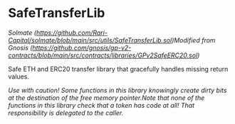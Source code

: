 # SafeTransferLib

_Solmate (https://github.com/Rari-Capital/solmate/blob/main/src/utils/SafeTransferLib.sol)Modified from Gnosis
(https://github.com/gnosis/gp-v2-contracts/blob/main/src/contracts/libraries/GPv2SafeERC20.sol)_

Safe ETH and ERC20 transfer library that gracefully handles missing return values.

_Use with caution! Some functions in this library knowingly create dirty bits at the destination of the free memory
pointer.Note that none of the functions in this library check that a token has code at all! That responsibility is
delegated to the caller._
